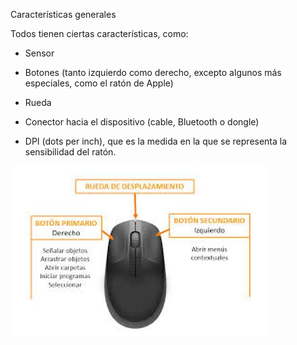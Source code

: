 Características generales

Todos tienen ciertas características, como:

- Sensor

- Botones (tanto izquierdo como derecho, excepto algunos más especiales, como el ratón de Apple)

- Rueda

- Conector hacia el dispositivo (cable, Bluetooth o dongle)

- DPI (dots per inch), que es la medida en la que se representa la sensibilidad del ratón.

![mastodontica2](https://github.com/anxowo/FHW-Raton/blob/main/img/esquema_resized.jpg)
